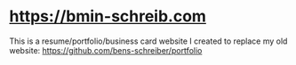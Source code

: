 # https://bmin-schreib.com
This is a resume/portfolio/business card website I created to replace my old website: https://github.com/bens-schreiber/portfolio


